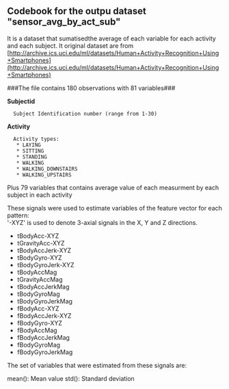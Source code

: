 Codebook for the outpu dataset "sensor_avg_by_act_sub"
------------
It is a dataset that sumatisedthe average of each variable for each activity and each subject.
It original dataset are from [http://archive.ics.uci.edu/ml/datasets/Human+Activity+Recognition+Using+Smartphones](http://archive.ics.uci.edu/ml/datasets/Human+Activity+Recognition+Using+Smartphones) 

###The file contains 180 observations with 81 variables###

**Subjectid**

      Subject Identification number (range from 1-30)

**Activity**  

      Activity types: 
       * LAYING
       * SITTING
       * STANDING
       * WALKING
       * WALKING_DOWNSTAIRS
       * WALKING_UPSTAIRS

Plus 79 variables that contains average value of each measurment by each subject in each activity 

These signals were used to estimate variables of the feature vector for each pattern:  
'-XYZ' is used to denote 3-axial signals in the X, Y and Z directions.

* tBodyAcc-XYZ
* tGravityAcc-XYZ
* tBodyAccJerk-XYZ
* tBodyGyro-XYZ
* tBodyGyroJerk-XYZ
* tBodyAccMag
* tGravityAccMag
* tBodyAccJerkMag
* tBodyGyroMag
* tBodyGyroJerkMag
* fBodyAcc-XYZ
* fBodyAccJerk-XYZ
* fBodyGyro-XYZ
* fBodyAccMag
* fBodyAccJerkMag
* fBodyGyroMag
* fBodyGyroJerkMag

The set of variables that were estimated from these signals are: 

mean(): Mean value
std(): Standard deviation


